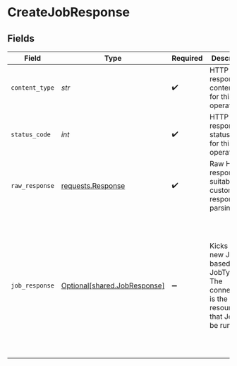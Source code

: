 # CreateJobResponse


## Fields

| Field                                                                                                                                                  | Type                                                                                                                                                   | Required                                                                                                                                               | Description                                                                                                                                            | Example                                                                                                                                                |
| ------------------------------------------------------------------------------------------------------------------------------------------------------ | ------------------------------------------------------------------------------------------------------------------------------------------------------ | ------------------------------------------------------------------------------------------------------------------------------------------------------ | ------------------------------------------------------------------------------------------------------------------------------------------------------ | ------------------------------------------------------------------------------------------------------------------------------------------------------ |
| `content_type`                                                                                                                                         | *str*                                                                                                                                                  | :heavy_check_mark:                                                                                                                                     | HTTP response content type for this operation                                                                                                          |                                                                                                                                                        |
| `status_code`                                                                                                                                          | *int*                                                                                                                                                  | :heavy_check_mark:                                                                                                                                     | HTTP response status code for this operation                                                                                                           |                                                                                                                                                        |
| `raw_response`                                                                                                                                         | [requests.Response](https://requests.readthedocs.io/en/latest/api/#requests.Response)                                                                  | :heavy_check_mark:                                                                                                                                     | Raw HTTP response; suitable for custom response parsing                                                                                                |                                                                                                                                                        |
| `job_response`                                                                                                                                         | [Optional[shared.JobResponse]](../../models/shared/jobresponse.md)                                                                                     | :heavy_minus_sign:                                                                                                                                     | Kicks off a new Job based on the JobType. The connectionId is the resource that Job will be run for.                                                   | {<br/>"id": "18dccc91-0ab1-4f72-9ed7-0b8fc27c5826",<br/>"status": "running",<br/>"jobType": "sync",<br/>"startTime": "2023-03-25T01:30:50Z",<br/>"duration": "PT8H6M12S"<br/>} |